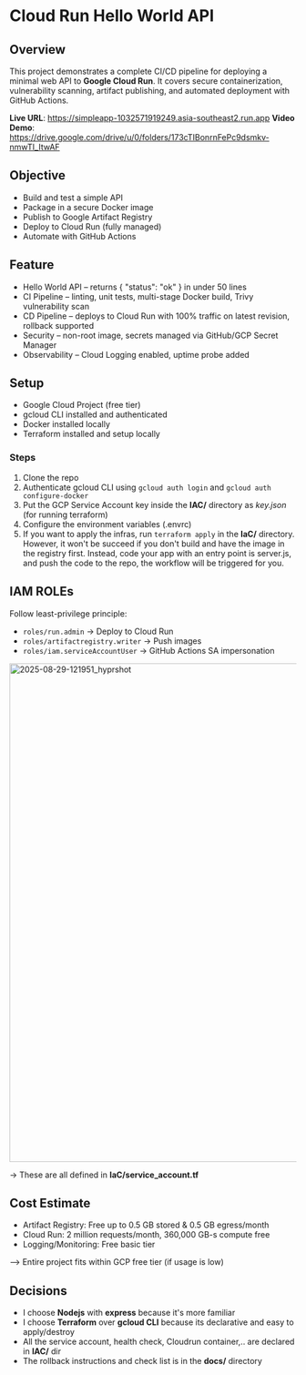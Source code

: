 # Cloud Run Hello World API

## Overview
This project demonstrates a complete CI/CD pipeline for deploying a minimal web API to **Google Cloud Run**.
It covers secure containerization, vulnerability scanning, artifact publishing, and automated deployment with GitHub Actions.

**Live URL**: https://simpleapp-1032571919249.asia-southeast2.run.app
**Video Demo**: https://drive.google.com/drive/u/0/folders/173cTIBonrnFePc9dsmkv-nmwTI_ItwAF

## Objective
* Build and test a simple API
* Package in a secure Docker image
* Publish to Google Artifact Registry
* Deploy to Cloud Run (fully managed)
* Automate with GitHub Actions

## Feature
* Hello World API – returns { "status": "ok" } in under 50 lines
* CI Pipeline – linting, unit tests, multi-stage Docker build, Trivy vulnerability scan
* CD Pipeline – deploys to Cloud Run with 100% traffic on latest revision, rollback supported
* Security – non-root image, secrets managed via GitHub/GCP Secret Manager
* Observability – Cloud Logging enabled, uptime probe added

## Setup
* Google Cloud Project (free tier)
* gcloud CLI installed and authenticated
* Docker installed locally
* Terraform installed and setup locally

### Steps
1. Clone the repo
2. Authenticate gcloud CLI using `gcloud auth login` and `gcloud auth configure-docker`
3. Put the GCP Service Account key inside the **IAC/** directory as *key.json* (for running terraform)
4. Configure the environment variables (.envrc)
5. If you want to apply the infras, run `terraform apply` in the **IaC/** directory. However, it won't be succeed if you don't build and have the image in the registry first. Instead, code your app with an entry point is server.js, and push the code to the repo, the workflow will be triggered for you.

## IAM ROLEs
Follow least-privilege principle:
* `roles/run.admin` → Deploy to Cloud Run
* `roles/artifactregistry.writer` → Push images
* `roles/iam.serviceAccountUser` → GitHub Actions SA impersonation
<img width="1063" height="876" alt="2025-08-29-121951_hyprshot" src="https://github.com/user-attachments/assets/c8996009-b112-483e-bebb-3cd815b97d6d" />


-> These are all defined in **IaC/service_account.tf**

## Cost Estimate
* Artifact Registry: Free up to 0.5 GB stored & 0.5 GB egress/month
* Cloud Run: 2 million requests/month, 360,000 GB-s compute free
* Logging/Monitoring: Free basic tier
 
--> Entire project fits within GCP free tier (if usage is low)

## Decisions
- I choose **Nodejs** with **express** because it's more familiar
- I choose **Terraform** over **gcloud CLI** because its declarative and easy to apply/destroy
- All the service account, health check, Cloudrun container,.. are declared in **IAC/** dir
- The rollback instructions and check list is in the **docs/** directory
